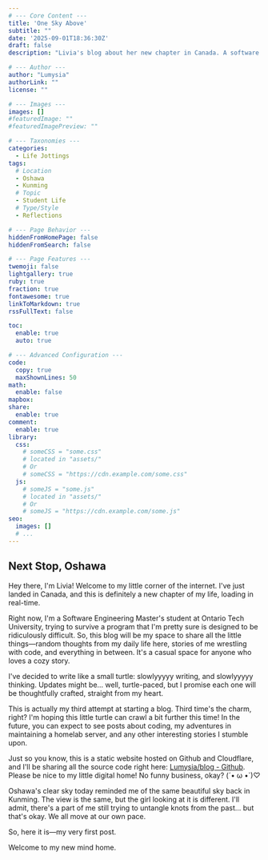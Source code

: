 ```yaml
---
# --- Core Content ---
title: 'One Sky Above'
subtitle: ""
date: '2025-09-01T18:36:30Z'
draft: false
description: "Livia's blog about her new chapter in Canada. A software engineering student."

# --- Author ---
author: "Lumysia"
authorLink: ""
license: ""

# --- Images ---
images: []
#featuredImage: ""
#featuredImagePreview: ""

# --- Taxonomies ---
categories:
  - Life Jottings
tags:
  # Location
  - Oshawa
  - Kunming
  # Topic
  - Student Life
  # Type/Style
  - Reflections

# --- Page Behavior ---
hiddenFromHomePage: false
hiddenFromSearch: false

# --- Page Features ---
twemoji: false
lightgallery: true
ruby: true
fraction: true
fontawesome: true
linkToMarkdown: true
rssFullText: false

toc:
  enable: true
  auto: true

# --- Advanced Configuration ---
code:
  copy: true
  maxShownLines: 50
math:
  enable: false
mapbox:
share:
  enable: true
comment:
  enable: true
library:
  css:
    # someCSS = "some.css"
    # located in "assets/"
    # Or
    # someCSS = "https://cdn.example.com/some.css"
  js:
    # someJS = "some.js"
    # located in "assets/"
    # Or
    # someJS = "https://cdn.example.com/some.js"
seo:
  images: []
  # ...
---
```


## Next Stop, Oshawa

Hey there, I'm Livia! Welcome to my little corner of the internet. I've just landed in Canada, and this is definitely a new chapter of my life, loading in real-time.

Right now, I'm a Software Engineering Master's student at Ontario Tech University, trying to survive a program that I'm pretty sure is designed to be ridiculously difficult. So, this blog will be my space to share all the little things—random thoughts from my daily life here, stories of me wrestling with code, and everything in between. It's a casual space for anyone who loves a cozy story.

I've decided to write like a small turtle: slowlyyyyy writing, and slowlyyyyy thinking. Updates might be... well, turtle-paced, but I promise each one will be thoughtfully crafted, straight from my heart.

This is actually my third attempt at starting a blog. Third time's the charm, right? I'm hoping this little turtle can crawl a bit further this time! In the future, you can expect to see posts about coding, my adventures in maintaining a homelab server, and any other interesting stories I stumble upon.

Just so you know, this is a static website hosted on Github and Cloudflare, and I'll be sharing all the source code right here: [Lumysia/blog - Github](https://github.com/Lumysia/blog). Please be nice to my little digital home! No funny business, okay? (´• ω •`)♡

Oshawa's clear sky today reminded me of the same beautiful sky back in Kunming. The view is the same, but the girl looking at it is different. I'll admit, there's a part of me still trying to untangle knots from the past... but that's okay. We all move at our own pace.

So, here it is—my very first post.

Welcome to my new mind home.
